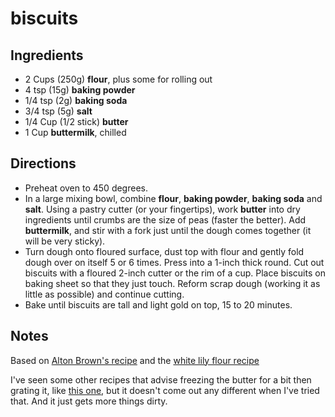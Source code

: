 # biscuits

## Ingredients

* 2 Cups (250g) **flour**, plus some for rolling out
* 4 tsp (15g) **baking powder**
* 1/4 tsp (2g) **baking soda**
* 3/4 tsp (5g) **salt**
* 1/4 Cup (1/2 stick) **butter**
* 1 Cup **buttermilk**, chilled

## Directions

* Preheat oven to 450 degrees.
* In a large mixing bowl, combine **flour**, **baking powder**, **baking soda** and **salt**. Using a pastry cutter (or your fingertips), work **butter** into dry ingredients until crumbs are the size of peas (faster the better). Add **buttermilk**, and stir with a fork just until the dough comes together (it will be very sticky).
* Turn dough onto floured surface, dust top with flour and gently fold dough over on itself 5 or 6 times. Press into a 1-inch thick round. Cut out biscuits with a floured 2-inch cutter or the rim of a cup. Place biscuits on baking sheet so that they just touch. Reform scrap dough (working it as little as possible) and continue cutting.
* Bake until biscuits are tall and light gold on top, 15 to 20 minutes.

## Notes

Based on [Alton Brown's recipe](https://www.foodnetwork.com/recipes/alton-brown/southern-biscuits-recipe-2041990) and the [white lily flour recipe](https://www.whitelily.com/recipes/white-lily-light-and-fluffy-biscuits-3790)

I've seen some other recipes that advise freezing the butter for a bit then grating it, like [this one](https://sugarspunrun.com/easy-homemade-biscuits/), but it doesn't come out any different when I've tried that. And it just gets more things dirty.
